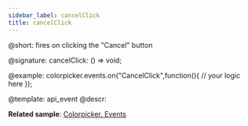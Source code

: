 ```yaml
---
sidebar_label: cancelClick
title: cancelClick
---          
```


@short: fires on clicking the "Cancel" button
 
@signature: cancelClick: () => void;

@example:
colorpicker.events.on("CancelClick",function(){
	// your logic here
});

@template: api_event
@descr:

**Related sample**: [Colorpicker. Events](https://snippet.dhtmlx.com/fllgaabo)

